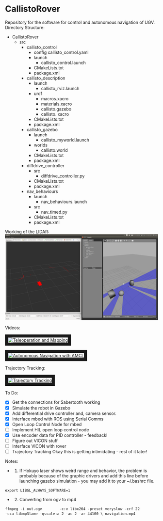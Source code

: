 # CallistoRover
Repository for the software for control and autonomous navigation of UGV.
Directory Structure: 
- CallistoRover
  - src 
    - callisto_control
      - config 
        callisto_control.yaml
      - launch 
        - callisto_control.launch
      - CMakeLists.txt
      - package.xml
    - callisto_description 
      - launch 
        - callisto_rviz.launch
      - urdf 
        - macros.xacro 
        - materials.xacro 
        - callisto.gazebo
        - callisto. xacro 
       - CMakeLists.txt
       - package.xml
     - callisto_gazebo
       - launch
         - callisto_myworld.launch
       - worlds
         - callisto.world
       - CMakeLists.txt
       - package.xml
     - diffdrive_controller
       - src
         - diffdrive_controller.py
       - CMakeLists.txt
       - package.xml
     - nav_behaviours
       - launch 
         - nav_behaviours.launch
       - src
         - nav_timed.py
       - CMakeLists.txt
       - package.xml
       
Working of the LIDAR:
![](/images/laser.png)

Videos:

<a href="https://www.youtube.com/watch?v=vewtGyf9uSo&t=2s" target="_blank"><img src="https://i.ytimg.com/vi/vewtGyf9uSo/hqdefault.jpg?custom=true&w=336&h=188&stc=true&jpg444=true&jpgq=90&sp=68&sat=0.3&sigh=OgGL06-jMYgpFNx8oOrUetsa3hc" alt="Teleoperation and Mapping" width="240" height="180" border="10" /></a>


<a href="https://www.youtube.com/watch?v=-S2_TLgltj8" target="_blank"><img src="https://i.ytimg.com/vi/-S2_TLgltj8/hqdefault.jpg?custom=true&w=336&h=188&stc=true&jpg444=true&jpgq=90&sp=68&sat=0.3&sigh=jG1sKAO51Nnar-ijQ_CPH6xkco0" alt="Autonomous Navigation with AMCL" width="240" height="180" border="10" /></a>

Trajectory Tracking:


<a href="https://goo.gl/photos/nmXYycaKVH1yMC3G9" target="_blank"><img src="https://lh3.googleusercontent.com/Md2ItKCGFM3thwBDWw1kLDWzb02WY1kGSmMwPuIQLtfsPQeGONjMYi8IMrfnm0Xdx9O_I0naRjvGrR--f5X288j9pedggfpDzIhGC7akEyOEAuUbbn1w-ESfpemZ1XJ8MeJc-fauauuaYQpdM7HbPznjSdZ602-yZ7o0lpRNs1s4Z_m76f0GpSSvI2qdSdq22DjEA0HiCqJVDID1BMlqfaLXb6stywdBGuwcbj2fBG95jdbrNJkrCNu_o_fqPwZHZ9Re4zAgCsc_AbaBvszcYjT9HQgKa38x3rZmunQlb8QG5_EvLKEz6aRyRtn_i-lWY07J4tPO8Tshav8qK1D2FBasqWEoHso8TR4So9uGjgfLJZeIKjO-oMnw91AgiD2qRKApaLLsz6ZVn_5DUveeQRkZTmKE4SZOzoWX2JUiMCDFUQotZ8BcxUKFMqeW4TiTjurV7-vHVTv_ihryKMfyDPCCVAdrLJrRsAT5p927GyDif4IlXD4RMIlCck7bOa-_c_g_h9jYtJmFrcs20eN-pYUs40HCJi7W9j592TTbP8cyNV86Ikj8g43KCGHt6z0Z702ojPK-v_zvXn0TSFc4r_0RSKHT9fG0F3x4YI4SLqsiXDM3_z0T5A=w1713-h963-k-no" alt="Trajectory Tracking" width="480" height="360" border="10" /></a>

 

To Do:
- [x] Get the connections for Sabertooth working
- [x] Simulate the robot in Gazebo
- [x] Add differential drive controller and, camera sensor.
- [x] Interface mbed with ROS using Serial Comms 
- [x] Open Loop Control Node for mbed 
- [ ] Implement HIL open loop control node
- [x] Use encoder data for PID controller - feedback!
- [ ] Figure out VICON stuff 
- [ ] Interface VICON with rover 
- [ ] Trajectory Tracking 
Okay this is getting intimidating - rest of it later!
 
Notes: 
 - 1. If Hokuyo laser shows weird range and behavior, the problem is probably because of the graphic drivers and add this line before launching gazebo simulation - you may add it to your ~/.bashrc file. 
 
 ```
 export LIBGL_ALWAYS_SOFTWARE=1
 ```
 
- 2. Converting from ogv to mp4

```
ffmpeg -i out.ogv        -c:v libx264 -preset veryslow -crf 22        -c:a libmp3lame -qscale:a 2 -ac 2 -ar 44100 \ navigation.mp4

```
